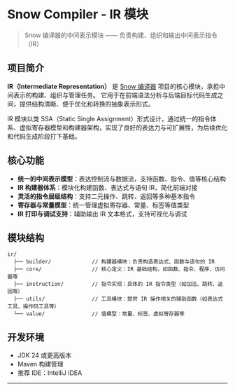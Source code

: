 # Snow Compiler - IR 模块

> Snow 编译器的中间表示模块 —— 负责构建、组织和输出中间表示指令（IR）

## 项目简介

**IR（Intermediate Representation）** 是 [Snow 编译器]() 项目的核心模块，承担中间表示的构建、组织与管理任务。
它用于在前端语法分析与后端目标代码生成之间，提供结构清晰、便于优化和转换的抽象表示形式。

IR 模块以类 SSA（Static Single Assignment）形式设计，通过统一的指令体系、虚拟寄存器模型和构建器架构，实现了良好的表达力与可扩展性，为后续优化和代码生成阶段打下基础。

## 核心功能

* **统一的中间表示模型**：表达控制流与数据流，支持函数、指令、值等核心结构
* **IR 构建器体系**：模块化构建函数、表达式与语句 IR，简化前端对接
* **灵活的指令层级结构**：支持二元操作、跳转、返回等多种基本指令
* **寄存器与常量模型**：统一管理虚拟寄存器、常量、标签等值类型
* **IR 打印与调试支持**：辅助输出 IR 文本格式，支持可视化与调试

## 模块结构

```
ir/
  ├── builder/             // 构建器模块：负责构造表达式、函数与语句的 IR
  ├── core/                // 核心定义：IR 基础结构，如函数、指令、程序、访问器等
  ├── instruction/         // 指令实现：具体的 IR 指令类型（如加法、跳转、返回等）
  ├── utils/               // 工具模块：提供 IR 操作相关的辅助函数（如表达式工具、操作码工具等）
  └── value/               // 值模型：常量、标签、虚拟寄存器等
```

## 开发环境

* JDK 24 或更高版本
* Maven 构建管理
* 推荐 IDE：IntelliJ IDEA

---
